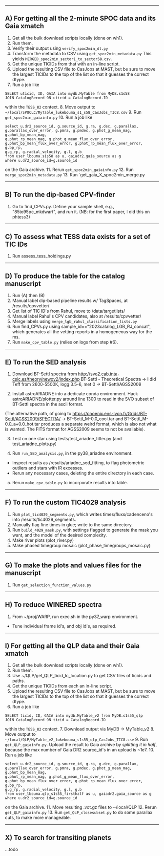 ----------
A) For getting all the 2-minute SPOC data and its Gaia xmatch
----------

1. Get all the bulk download scripts locally (done on wh1).
2. Run them.
3. Verify their output using `verify_spoc2min_dl.py`
4. Transform the metadata to CSV using `get_spoc2min_metadata.py`
   This yields `MERGED_spoc2min_sector1_to_sector58.csv`.
5. Get the unique TICIDs from that with an in-line script.
6. Upload the resulting CSV file to CasJobs at MAST, but be sure to move the
   largest TICIDs to the top of the list so that it guesses the correct dtype.
7. Run a job like
  ```
  SELECT uticid, ID, GAIA into mydb.MyTable from MyDB.s1s58
  JOIN CatalogRecord ON uticid = CatalogRecord.ID
  ```
  within the `TESS_82` context.
8. Move output to `~/local/SPOCLC/MyTable_lukebouma_s1_s58_CasJobs_TIC8.csv`
9. Run `get_spoc2min_gaiainfo.py`
10. Run a job like
  ```
  select u.dr2_source_id, g.source_id, g.ra, g.dec, g.parallax,
  g.parallax_over_error, g.pmra, g.pmdec, g.phot_g_mean_mag, g.phot_bp_mean_mag,
  g.phot_rp_mean_mag, g.phot_g_mean_flux_over_error,
  g.phot_bp_mean_flux_over_error, g.phot_rp_mean_flux_over_error, g.bp_rp,
  g.g_rp, g.radial_velocity, g.l, g.b
  from user_lbouma.s1s58 as u, gaiadr2.gaia_source as g
  where u.dr2_source_id=g.source_id
  ```
  on the Gaia archive.
11. Rerun `get_spoc2min_gaiainfo.py`
12. Run `merge_spoc2min_metadata.py`
13. Run `get_gaia_X_spoc2min_merge.py

----------
B) To run the dip-based CPV-finder
----------

1. Go to find_CPVs.py.  Define your sample shell, e.g., "85to95pc_mkdwarf", and
  run it.  (NB: for the first paper, I did this on phtess3)

----------
C) To assess what TESS data exists for a set of TIC IDs
----------

1. Run assess_tess_holdings.py

----------
D) To produce the table for the catalog manuscript
----------
1. Run (A) then (B)
2. Manual label dip-based pipeline results w/ TagSpaces, at /results/cpvvetter/
3. Get list of TIC ID's from Rahul, move to /data/targetlists/
4. Manual label Rahul's CPV candidates, also at /results/cpvvetter/
5. Merge labels using `merge_lgb_rahul_classification_lists.py`
6. Run find_CPVs.py using sample_id=="2023catalog_LGB_RJ_concat", which
   generates all the vetting reports in a homogeneous way for the ms.
7. Run `make_cpv_table.py` (relies on logs from step #6).

----------
E) To run the SED analysis
----------
1. Download BT-Settl spectra from
  http://svo2.cab.inta-csic.es/theory/newov2/index.php
  BT-Settl - Theoretical Spectra
  -> I did Teff from 2600-5500K, logg 3.5-6, met 0
  -> BT-Settl/AGSS2009

2. Install astroARIADNE into a dedicate conda environment.  Hack
  astroARIADNE/plotter.py around line 1300 to read in the SVO subset of
  BT-Settl spectra in the ascii format.

  (The alternative path, of going to
  https://phoenix.ens-lyon.fr/Grids/BT-Settl/AGSS2009/SPECTRA/ ->
  BT-Settl_M-0.0_cool.tar and BT-Settl_M-0.0_a+0.0_hot.tar produces a separate
  weird format, which is also not what is wanted.  The FITS format for AGSS2009
  seems to not be available).

3. Test on one star using tests/test_ariadne_fitter.py (and
   test_ariadne_plots.py)

4. Run `run_SED_analysis.py`, in the py38_ariadne environment.

  * Inspect results as /results/ariadne_sed_fitting, to flag photometric
    outliers and stars with IR excesses.
  * Rerun any necessary cases, deleting the entire directory in each case.

5. Rerun `make_cpv_table.py` to incorporate results into table.

----------
F) To run the custom TIC4029 analysis
----------
1. Run `plot_tic4029_segments.py`, which writes times/fluxs/cadenceno's into
   /results/tic4029_segments.
2. Manually flag fine times in glue; write to the same directory.
3. Run `build_4029_mask.py`, with settings flagged to generate the mask you
   want, and the model of the desired complexity.
4. Make river plots (plot_river.py)
5. Make phased timegroup mosaic (plot_phase_timegroups_mosaic.py)

----------
G) To make the plots and values files for the manuscript
----------
1. Run `get_selection_function_values.py`

----------
H) To reduce WINERED spectra
----------
1. From ~/proj/WARP, run exec.sh in the py37_warp environment.
  - Tune individual frame id's, and obj id's, as required.

----------
I) For getting all the QLP data and their Gaia xmatch
----------

1. Get all the bulk download scripts locally (done on wh1).
2. Run them.
3. Use ~/QLP/get_QLP_ticid_lc_location.py to get CSV files of ticids and paths.
4. Get the unique TICIDs from each an in-line script.
5. Upload the resulting CSV file to CasJobs at MAST, but be sure to move the
   largest TICIDs to the top of the list so that it guesses the correct dtype.
6. Run a job like
  ```
  SELECT ticid, ID, GAIA into mydb.MyTable_v2 from MyDB.s1s55_qlp
  JOIN CatalogRecord ON ticid = CatalogRecord.ID
  ```
  within the `TESS_82` context.
7. Download output via MyDB -> MyTable_v2
8. Move output to `~/local/QLP/MyTable_v2_lukebouma_s1s55_qlp_CasJobs_TIC8.csv`
9. Run `get_QLP_gaiainfo.py`.  Upload the result to Gaia archive by _splitting
   it in half_, because the max number of Gaia DR2 source_id's in an upload is
   ~1e7.
10. Run a job like
  ```
  select u.dr2_source_id, g.source_id, g.ra, g.dec, g.parallax,
  g.parallax_over_error, g.pmra, g.pmdec, g.phot_g_mean_mag, g.phot_bp_mean_mag,
  g.phot_rp_mean_mag, g.phot_g_mean_flux_over_error,
  g.phot_bp_mean_flux_over_error, g.phot_rp_mean_flux_over_error, g.bp_rp,
  g.g_rp, g.radial_velocity, g.l, g.b
  from user_lbouma.qlp_s1s55_firsthalf as u, gaiadr2.gaia_source as g
  where u.dr2_source_id=g.source_id
  ```
  on the Gaia archive.
11. Move resulting .vot.gz files to ~/local/QLP
12. Rerun `get_QLP_gaiainfo.py`
13. Run `get_QLP_closesubset.py` to do some parallax cuts, to make more
    manageable.

----------
X) To search for transiting planets
----------
...todo

